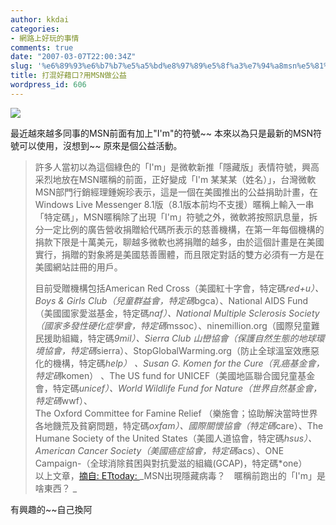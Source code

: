 ```yaml
---
author: kkdai
categories:
- 網路上好玩的事情
comments: true
date: "2007-03-07T22:00:34Z"
slug: '%e6%89%93%e6%b7%b7%e5%a5%bd%e8%97%89%e5%8f%a3%e7%94%a8msn%e5%81%9a%e5%85%ac%e7%9b%8a'
title: 打混好藉口?用MSN做公益
wordpress_id: 606
---
```


[![](http://www.ettoday.com/newspic/1091/i1091843.jpg)](http://im.live.com)

最近越來越多同事的MSN前面有加上"I'm"的符號~~ 本來以為只是最新的MSN符號可以使用，沒想到~~ 原來是個公益活動。

<blockquote>許多人當初以為這個綠色的「I'm」是微軟新推「隱藏版」表情符號，興高采烈地放在MSN暱稱的前面，正好變成「I'm 某某某（姓名）」，台灣微軟MSN部門行銷經理鍾婉珍表示，這是一個在美國推出的公益捐助計畫，在Windows Live Messenger 8.1版（8.1版本前均不支援）暱稱上輸入一串「特定碼」，MSN暱稱除了出現「I'm」符號之外，微軟將按照訊息量，拆分一定比例的廣告營收捐贈給代碼所表示的慈善機構，在第一年每個機構的捐款下限是十萬美元，聊越多微軟也將捐贈的越多，由於這個計畫是在美國實行，捐贈的對象將是美國慈善團體，而且限定對話的雙方必須有一方是在美國網站註冊的用戶。   
  
目前受贈機構包括American Red Cross（美國紅十字會，特定碼*red+u）、Boys & Girls Club（兒童群益會，特定碼*bgca）、National AIDS Fund（美國國家愛滋基金，特定碼*naf）、National Multiple Sclerosis Society（國家多發性硬化症學會，特定碼*mssoc）、ninemillion.org（國際兒童難民援助組織，特定碼*9mil）、Sierra Club 山巒協會（保護自然生態的地球環境協會，特定碼*sierra）、StopGlobalWarming.org（防止全球溫室效應惡化的機構，特定碼*help） 、Susan G. Komen for the Cure（乳癌基金會，特定碼*komen） 、The US fund for UNICEF（美國地區聯合國兒童基金會，特定碼*unicef）、World Wildlife Fund for Nature（世界自然基金會，特定碼*wwf）、   
The Oxford Committee for Famine Relief （樂施會；協助解決當時世界各地饑荒及貧窮問題，特定碼*oxfam）、國際關懷協會（特定碼*care）、The Humane Society of the United States（美國人道協會，特定碼*hsus）、American Cancer Society（美國癌症協會，特定碼*acs）、ONE Campaign-（全球消除貧困與對抗愛滋的組織(GCAP)，特定碼*one）   
以上文章，[摘自: ETtoday: ](http://www.ettoday.com/2007/03/06/91-2062754.htm)_MSN出現隱藏病毒？　暱稱前跑出的「I'm」是啥東西？ _
> 
> </blockquote>

有興趣的~~自己換阿
